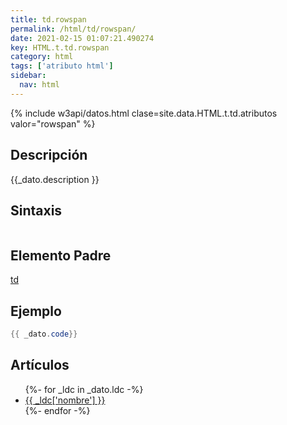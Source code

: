 ```yaml
---
title: td.rowspan
permalink: /html/td/rowspan/
date: 2021-02-15 01:07:21.490274
key: HTML.t.td.rowspan
category: html
tags: ['atributo html']
sidebar: 
  nav: html
---
```


{% include w3api/datos.html clase=site.data.HTML.t.td.atributos valor="rowspan" %}

## Descripción
{{_dato.description }}

## Sintaxis
~~~html
~~~

## Elemento Padre
[td](/html/td/)

## Ejemplo
~~~java
{{ _dato.code}}
~~~

## Artículos
<ul>
{%- for _ldc in _dato.ldc -%}
   <li>
       <a href="{{_ldc['url'] }}">{{ _ldc['nombre'] }}</a>
   </li>
{%- endfor -%}
</ul>
